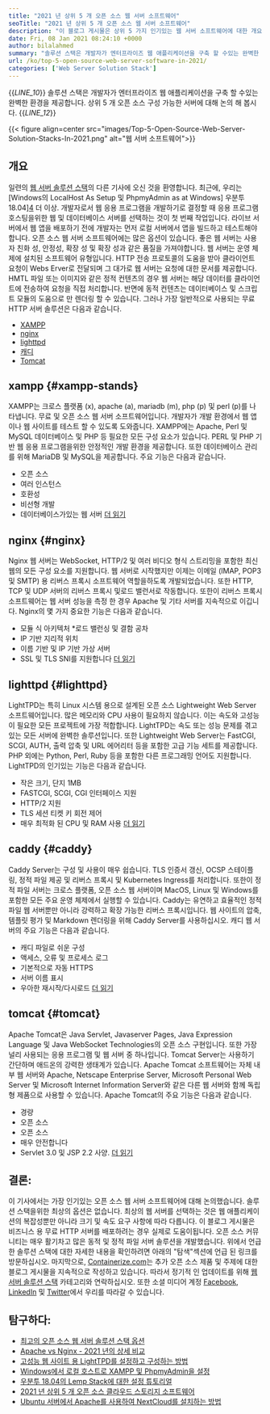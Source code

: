 ```yaml
---
title: "2021 년 상위 5 개 오픈 소스 웹 서버 소프트웨어" 
seoTitle: "2021 년 상위 5 개 오픈 소스 웹 서버 소프트웨어" 
description: "이 블로그 게시물은 상위 5 가지 인기있는 웹 서버 소프트웨어에 대한 개요를 제공합니다. 여기에 나열된 모든 소프트웨어는 자체 주최, 무료이며 풍부한 기능을 제공합니다." 
date: Fri, 08 Jan 2021 08:24:10 +0000
author: bilalahmed
summary: "솔루션 스택은 개발자가 엔터프라이즈 웹 애플리케이션을 구축 할 수있는 완벽한 환경을 제공합니다. 상위 5 개 오픈 소스 구성 가능한 서버에 대해 논의 해 봅시다." 
url: /ko/top-5-open-source-web-server-software-in-2021/
categories: ['Web Server Solution Stack']
---
```

{{_LINE_10_}}
  솔루션 스택은 개발자가 엔터프라이즈 웹 애플리케이션을 구축 할 수있는 완벽한 환경을 제공합니다. 상위 5 개 오픈 소스 구성 가능한 서버에 대해 논의 해 봅시다.
{{_LINE_12_}}

{{< figure align=center src="images/Top-5-Open-Source-Web-Server-Solution-Stacks-In-2021.png" alt="웹 서버 소프트웨어">}}


## 개요
일련의 [웹 서버 솔루션 스택][1]의 다른 기사에 오신 것을 환영합니다. 최근에, 우리는 [Windows의 LocalHost As Setup 및 PhpmyAdmin as at Windows] 우분투 18.04][4] 더 이상. 개발자로서 웹 응용 프로그램을 개발하기로 결정할 때 응용 프로그램 호스팅을위한 웹 및 데이터베이스 서버를 선택하는 것이 첫 번째 작업입니다. 라이브 서버에서 웹 앱을 배포하기 전에 개발자는 먼저 로컬 서버에서 앱을 빌드하고 테스트해야합니다. 오픈 소스 웹 서버 소프트웨어에는 많은 옵션이 있습니다. 좋은 웹 서버는 사용자 친화 성, 안정성, 확장 성 및 확장 성과 같은 품질을 가져야합니다.
웹 서버는 운영 체제에 설치된 소프트웨어 유형입니다. HTTP 전송 프로토콜의 도움을 받아 클라이언트 요청이 Webs Erver로 전달되며 그 대가로 웹 서버는 요청에 대한 문서를 제공합니다. HMTL 파일 또는 이미지와 같은 정적 컨텐츠의 경우 웹 서버는 해당 데이터를 클라이언트에 전송하여 요청을 직접 처리합니다. 반면에 동적 컨텐츠는 데이터베이스 및 스크립트 모듈의 도움으로 만 렌더링 할 수 있습니다. 그러나 가장 일반적으로 사용되는 무료 HTTP 서버 솔루션은 다음과 같습니다.
  * [XAMPP][5]
  * [nginx][6]
  * [lighttpd][7]
  * [캐디][8]
  * [Tomcat][9]

## xampp   {#xampp-stands}
XAMPP는 크로스 플랫폼 (x), apache (a), mariadb (m), php (p) 및 perl (p)를 나타냅니다. 무료 및 오픈 소스 웹 서버 소프트웨어입니다. 개발자가 개발 환경에서 웹 앱이나 웹 사이트를 테스트 할 수 있도록 도와줍니다. XAMPP에는 Apache, Perl 및 MySQL 데이터베이스 및 PHP 등 필요한 모든 구성 요소가 있습니다. PERL 및 PHP 기반 웹 응용 프로그램을위한 안정적인 개발 환경을 제공합니다. 또한 데이터베이스 관리를 위해 MariaDB 및 MySQL을 제공합니다. 주요 기능은 다음과 같습니다.
  * 오픈 소스
  * 여러 인스턴스
  * 호환성
  * 비선형 개발
  * 데이터베이스가있는 웹 서버
[더 읽기][10]

## nginx   {#nginx}
Nginx 웹 서버는 WebSocket, HTTP/2 및 여러 비디오 형식 스트리밍을 포함한 최신 웹의 모든 구성 요소를 지원합니다. 웹 서버로 시작했지만 이제는 이메일 (IMAP, POP3 및 SMTP) 용 리버스 프록시 소프트웨어 역할을하도록 개발되었습니다. 또한 HTTP, TCP 및 UDP 서버의 리버스 프록시 및로드 밸런서로 작동합니다. 또한이 리버스 프록시 소프트웨어는 웹 서버 성능을 측정 한 경우 Apache 및 기타 서버를 지속적으로 이깁니다. Nginx의 몇 가지 중요한 기능은 다음과 같습니다.
  * 모듈 식 아키텍처
  *로드 밸런싱 및 결함 공차
  * IP 기반 지리적 위치
  * 이름 기반 및 IP 기반 가상 서버
  * SSL 및 TLS SNI를 지원합니다
[더 읽기][11]

## lighttpd   {#lighttpd}
LightTPD는 특히 Linux 시스템 용으로 설계된 오픈 소스 Lightweight Web Server 소프트웨어입니다. 많은 메모리와 CPU 사용이 필요하지 않습니다. 이는 속도와 고성능이 필요한 모든 프로젝트에 가장 적합합니다. LightTPD는 속도 또는 성능 문제를 겪고있는 모든 서버에 완벽한 솔루션입니다. 또한 Lightweight Web Server는 FastCGI, SCGI, AUTH, 출력 압축 및 URL 에어리터 등을 포함한 고급 기능 세트를 제공합니다. PHP 외에는 Python, Perl, Ruby 등을 포함한 다른 프로그래밍 언어도 지원합니다. LightTPD의 인기있는 기능은 다음과 같습니다.
  * 작은 크기, 단지 1MB
  * FASTCGI, SCGI, CGI 인터페이스 지원
  * HTTP/2 지원
  * TLS 세션 티켓 키 회전 제어
  * 매우 최적화 된 CPU 및 RAM 사용
[더 읽기][12]

## caddy   {#caddy}
Caddy Server는 구성 및 사용이 매우 쉽습니다. TLS 인증서 갱신, OCSP 스테이플 링, 정적 파일 제공 및 리버스 프록시 및 Kubernetes Ingress를 처리합니다. 또한이 정적 파일 서버는 크로스 플랫폼, 오픈 소스 웹 서버이며 MacOS, Linux 및 Windows를 포함한 모든 주요 운영 체제에서 실행할 수 있습니다. Caddy는 유연하고 효율적인 정적 파일 웹 서버뿐만 아니라 강력하고 확장 가능한 리버스 프록시입니다. 웹 사이트의 압축, 템플릿 평가 및 Markdown 렌더링을 위해 Caddy Server를 사용하십시오. 캐디 웹 서버의 주요 기능은 다음과 같습니다.
  * 캐디 파일로 쉬운 구성
  * 액세스, 오류 및 프로세스 로그
  * 기본적으로 자동 HTTPS
  * 서버 이름 표시
  * 우아한 재시작/다시로드
[더 읽기][13]

## tomcat   {#tomcat}
Apache Tomcat은 Java Servlet, Javaserver Pages, Java Expression Language 및 Java WebSocket Technologies의 오픈 소스 구현입니다. 또한 가장 널리 사용되는 응용 프로그램 및 웹 서버 중 하나입니다. Tomcat Server는 사용하기 간단하며 애드온의 강력한 생태계가 있습니다. Apache Tomcat 소프트웨어는 자체 내부 웹 서버와 Apache, Netscape Enterprise Server, Microsoft Personal Web Server 및 Microsoft Internet Information Server와 같은 다른 웹 서버와 함께 독립형 제품으로 사용할 수 있습니다. Apache Tomcat의 주요 기능은 다음과 같습니다.
  * 경량
  * 오픈 소스
  * 오픈 소스
  * 매우 안전합니다
  * Servlet 3.0 및 JSP 2.2 사양.
[더 읽기][14]

## 결론:
이 기사에서는 가장 인기있는 오픈 소스 웹 서버 소프트웨어에 대해 논의했습니다. 솔루션 스택을위한 최상의 옵션은 없습니다. 최상의 웹 서버를 선택하는 것은 웹 애플리케이션의 복잡성뿐만 아니라 크기 및 속도 요구 사항에 따라 다릅니다. 이 블로그 게시물은 비즈니스 용 무료 HTTP 서버를 배포하려는 경우 실제로 도움이됩니다. 오픈 소스 커뮤니티는 매우 활기차고 많은 동적 및 정적 파일 서버 솔루션을 개발했습니다. 위에서 언급 한 솔루션 스택에 대한 자세한 내용을 확인하려면 아래의 "탐색"섹션에 언급 된 링크를 방문하십시오.
마지막으로, [Containerize.com][15]는 추가 오픈 소스 제품 및 주제에 대한 블로그 게시물을 지속적으로 작성하고 있습니다. 따라서 정기적 인 업데이트를 위해 [][16][웹 서버 솔루션 스택][1] 카테고리와 연락하십시오. 또한 소셜 미디어 계정 [Facebook][17], [LinkedIn][18] 및 [Twitter][19]에서 우리를 따라갈 수 있습니다.

## 탐구하다:
  * [최고의 오픈 소스 웹 서버 솔루션 스택 옵션][20]
  * [Apache vs Nginx - 2021 년의 상세 비교][21]
  * [고성능 웹 사이트 용 LightTPD를 설정하고 구성하는 방법][22]
  * [Windows에서 로컬 호스트로 XAMPP 및 PhpmyAdmin을 설정][2]
  * [우분투 18.04의 Lemp Stack에 대한 설정 튜토리얼][4]
  * [2021 년 상위 5 개 오픈 소스 클라우드 스토리지 소프트웨어][23]
  * [Ubuntu 서버에서 Apache를 사용하여 NextCloud를 설치하는 방법][3]

  
[1]: https://products.containerize.com/solution-stack/
[2]: https://blog.containerize.com/database-management-software/how-to-setup-xampp-and-phpmyadmin-as-localhost-on-windows/
[3]: https://blog.containerize.com/backup-and-sync-software/how-to-install-nextcloud-with-apache-on-ubuntu-server/
[4]: https://blog.containerize.com/web-server-solution-stack/setup-tutorial-for-lemp-stack-on-ubuntu-18-04/
[5]: #xampp-stands
[6]: #NGINX
[7]: #Lighttpd
[8]: #Caddy
[9]: #Tomcat
[10]: https://products.containerize.com/solution-stack/xampp
[11]: https://products.containerize.com/solution-stack/nginx
[12]: https://products.containerize.com/solution-stack/lighttpd
[13]: https://products.containerize.com/solution-stack/caddy
[14]: https://products.containerize.com/solution-stack/tomcat
[15]: https://www.containerize.com/
[16]: https://products.containerize.com/video-editing-software
[17]: https://web.facebook.com/containerize
[18]: https://www.linkedin.com/company/containerize/
[19]: https://twitter.com/containerize_co
[20]: https://products.containerize.com/solution-stack
[21]: https://blog.containerize.com/2021/02/26/apache-vs-nginx-detailed-comparison-in-2021/
[22]: https://blog.containerize.com/2020/12/16/setup-and-configure-lighttpd-web-server-for-high-performance-websites/
[23]: https://blog.containerize.com/backup-and-sync-software/top-5-open-source-cloud-storage-software-in-2021/
